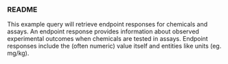 ### README

This example query will retrieve endpoint responses for chemicals and assays. An endpoint
response provides information about observed experimental outcomes when chemicals are
tested in assays. Endpoint responses include the (often numeric) value itself and entities like
units (eg. mg/kg).
